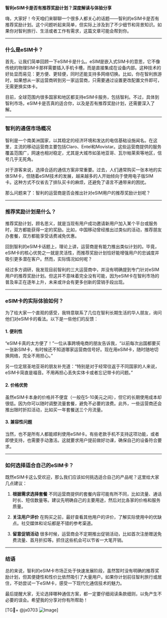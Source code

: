 **智利eSIM卡是否有推荐奖励计划？深度解读与体验分享**

嗨，大家好！今天咱们来聊聊一个很多人都关心的话题——智利的eSIM卡是否有推荐奖励计划。这个问题听起来简单，但实际上涉及到了不少细节和背景知识。如果你对智利旅行、生活或者工作有需求，这篇文章可能会帮到你。

---

### 什么是eSIM卡？

首先，让我们简单回顾一下eSIM卡是什么。eSIM是嵌入式SIM卡的意思，它不像传统的物理SIM卡那样需要插入手机卡槽，而是直接集成在设备内部。这种技术的好处显而易见：更方便、更轻便，同时还能支持多网络切换。比如，你在智利旅游时，如果想从一家运营商转到另一家运营商，只需要通过设置更改配置文件即可，无需更换实体卡。

目前，全球范围内很多国家和地区都支持eSIM卡服务，包括智利。不过，具体到智利市场，eSIM卡是否真的适合你，以及是否有推荐奖励计划，还需要深入了解。

---

### 智利的通信市场概况

智利是一个南美洲国家，以其稳定的经济环境和发达的电信基础设施闻名。在这里，主流的移动运营商主要包括Claro、Entel和Movistar。这些运营商提供的服务覆盖范围广，网速也相对稳定，尤其是大城市如圣地亚哥、瓦尔帕莱索等地区，信号几乎无死角。

对于游客来说，选择合适的通信方案非常重要。过去，人们通常购买一张本地的实体SIM卡，但随着eSIM技术的发展，越来越多的人开始倾向于使用电子版SIM卡。这种方式不仅省去了排队买卡的麻烦，还避免了语言不通带来的困扰。

那么问题来了：智利的运营商是否会推出针对eSIM用户的推荐奖励计划呢？

---

### 推荐奖励计划是什么？

推荐奖励计划，顾名思义，就是当现有用户成功邀请新用户加入某个平台或服务时，双方都能获得一定的奖励。比如，中国移动曾经推出过类似的活动，推荐朋友办套餐，双方都能享受话费减免优惠。

回到智利的eSIM卡话题上，理论上讲，运营商是有能力推出类似计划的。毕竟，eSIM卡的核心优势之一就是灵活性，而推荐奖励计划恰好能增强用户的忠诚度并吸引更多潜在客户。然而，实际情况如何呢？

经过多方调研，我发现目前智利的三大运营商中，并没有明确提到专门针对eSIM用户的推荐奖励计划。但这并不意味着完全没有可能，因为eSIM卡在智利市场的普及率正在逐年上升，未来或许会有更多创新的营销手段出现。

---

### eSIM卡的实际体验如何？

为了给大家一个直观的感受，我特意联系了几位在智利长期生活的华人朋友，询问他们对eSIM卡的看法。以下是一些他们的反馈：

#### 1. **便利性**
“eSIM卡真的太方便了！”一位从事跨境电商的朋友告诉我，“以前每次出国都要买一张新SIM卡，有时候还不知道哪家运营商信号好。现在用eSIM卡，随时随地切换网络，完全不用担心。”

另一位定居圣地亚哥的朋友补充道：“特别是对于经常往返于不同国家的人来说，eSIM卡简直是福音。不用再担心丢失实体卡或者忘记带卡的问题。”

#### 2. **价格优势**
虽然eSIM卡本身的价格并不便宜（一般在5-10美元之间），但它的长期使用成本却很低。因为你可以随时调整流量套餐，避免不必要的浪费。此外，一些运营商还会推出限时折扣活动，比如买一年套餐送三个月流量。

#### 3. **兼容性问题**
当然，也不是所有人都能顺利使用eSIM卡。有些老款手机不支持这项功能，或者即使支持，也需要手动激活。这就要求用户提前做好功课，确保自己的设备符合要求。

---

### 如何选择适合自己的eSIM卡？

既然eSIM卡这么受欢迎，那么我们应该如何挑选适合自己的产品呢？这里给大家几点建议：

1. **根据需求选择套餐**
   不同运营商提供的套餐内容可能有所不同，比如流量、通话时长、短信数量等。建议先明确自己的主要用途，然后对比各家的价格和服务质量。

2. **关注用户评价**
   在购买之前，最好查看其他用户的评价，了解实际使用中的优缺点。社交媒体和论坛都是不错的参考渠道。

3. **留意促销活动**
   很多时候，运营商会不定期推出促销活动，比如首次注册赠送免费流量、首月折扣等。抓住这些机会可以节省一大笔开销。

---

### 结语

总的来说，智利的eSIM卡市场正处于快速发展阶段，虽然暂时没有明确的推荐奖励计划，但其便捷性和性价比依然吸引了大量用户。如果你计划前往智利旅行或居住，不妨尝试一下eSIM卡，感受一下现代化通信技术的魅力。

最后提醒大家，无论选择哪种通信方案，都一定要仔细阅读条款细则，以免产生不必要的误会。希望我的分享对你有所帮助！

[TG💪+ @jx0703 ![Image](https://github.com/user-attachments/assets/dbca1d08-cadb-493c-b0ec-ad6f7a83f270)]